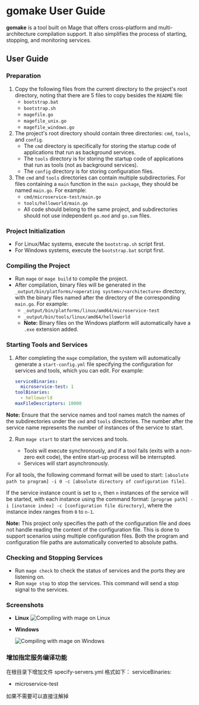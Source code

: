 # gomake User Guide

**gomake** is a tool built on Mage that offers cross-platform and multi-architecture compilation support. It also simplifies the process of starting, stopping, and monitoring services.

## User Guide

### Preparation

1. Copy the following files from the current directory to the project's root directory, noting that there are 5 files to copy besides the `README` file:
   - `bootstrap.bat`
   - `bootstrap.sh`
   - `magefile.go`
   - `magefile_unix.go`
   - `magefile_windows.go`
2. The project's root directory should contain three directories: `cmd`, `tools`, and `config`.
   - The `cmd` directory is specifically for storing the startup code of applications that run as background services.
   - The `tools` directory is for storing the startup code of applications that run as tools (not as background services).
   - The `config` directory is for storing configuration files.
3. The `cmd` and `tools` directories can contain multiple subdirectories. For files containing a `main` function in the `main package`, they should be named `main.go`. For example:
   - `cmd/microservice-test/main.go`
   - `tools/helloworld/main.go`
   - All code should belong to the same project, and subdirectories should not use independent `go.mod` and `go.sum` files.

### Project Initialization

- For Linux/Mac systems, execute the `bootstrap.sh` script first.
- For Windows systems, execute the `bootstrap.bat` script first.

### Compiling the Project

- Run `mage` or `mage build` to compile the project.
- After compilation, binary files will be generated in the `_output/bin/platforms/<operating system>/<architecture>` directory, with the binary files named after the directory of the corresponding `main.go`. For example:
  - `_output/bin/platforms/linux/amd64/microservice-test`
  - `_output/bin/tools/linux/amd64/helloworld`
  - **Note:** Binary files on the Windows platform will automatically have a `.exe` extension added.

### Starting Tools and Services

1. After completing the `mage` compilation, the system will automatically generate a `start-config.yml` file specifying the configuration for services and tools, which you can edit. For example:

   ```yaml
   serviceBinaries:
     microservice-test: 1
   toolBinaries:
     - helloworld
   maxFileDescriptors: 10000
   ```

**Note:** Ensure that the service names and tool names match the names of the subdirectories under the `cmd` and `tools` directories. The number after the service name represents the number of instances of the service to start.

2. Run `mage start` to start the services and tools.

   - Tools will execute synchronously, and if a tool fails (exits with a non-zero exit code), the entire start-up process will be interrupted.
   - Services will start asynchronously.

For all tools, the following command format will be used to start: `[absolute path to program] -i 0 -c [absolute directory of configuration file]`.

If the service instance count is set to `n`, then `n` instances of the service will be started, with each instance using the command format: `[program path] -i [instance index] -c [configuration file directory]`, where the instance index ranges from `0` to `n-1`.

**Note:** This project only specifies the path of the configuration file and does not handle reading the content of the configuration file. This is done to support scenarios using multiple configuration files. Both the program and configuration file paths are automatically converted to absolute paths.

### Checking and Stopping Services

- Run `mage check` to check the status of services and the ports they are listening on.
- Run `mage stop` to stop the services. This command will send a stop signal to the services.

### Screenshots

- **Linux** ![Compiling with mage on Linux](docs/images/linux-mages.jpg)
  
- **Windows**
  
  ![Compiling with mage on Windows](docs/images/windows-mages.jpg)
  
### 增加指定服务编译功能
在根目录下增加文件
specify-servers.yml
格式如下：
serviceBinaries:
 - microservice-test

如果不需要可以直接注解掉   
